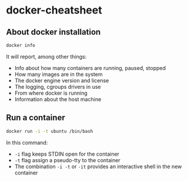 # docker-cheatsheet

## About docker installation

```bash
docker info
```

It will report, among other things:

- Info about how many containers are running, paused, stopped
- How many images are in the system
- The docker engine version and license
- The logging, cgroups drivers in use
- From where docker is running
- Information about the host machine

## Run a container

```bash
docker run -i -t ubuntu /bin/bash
```

In this command:

- `-i` flag keeps STDIN open for the container
- `-t` flag assign a pseudo-tty to the container
- The combination `-i -t` or `-it` provides an interactive shell in the new container
